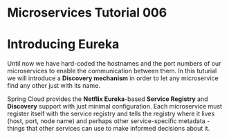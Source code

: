 # Microservices Tutorial 006
# Introducing Eureka 
Until now we have hard-coded the hostnames and the port numbers of our microservices to enable the communication between them.
In this tuturial we will introduce a **Discovery mechanism** in order to let any microservice find any other just with its name.

Spring Cloud provides the **Netflix Eureka**-based **Service Registry** and **Discovery** support with just minimal configuration. 
Each microservice must register itself with the service registry and tells the registry where it lives (host, port, node name) and perhaps other service-specific metadata - things that other services can use to make informed decisions about it. 
<!--stackedit_data:
eyJoaXN0b3J5IjpbLTExMjk3NzQzNDcsMzI3MTY2MDUyLC0yNT
AwODU5NTUsODQ5Nzg3MjAsLTE0NTc2NDk2MjldfQ==
-->